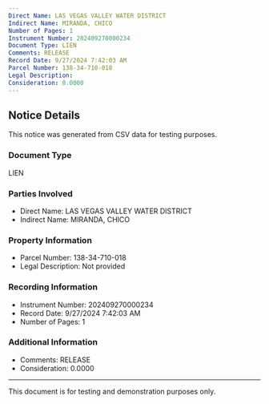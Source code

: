 ```yaml
---
Direct Name: LAS VEGAS VALLEY WATER DISTRICT
Indirect Name: MIRANDA, CHICO
Number of Pages: 1
Instrument Number: 202409270000234
Document Type: LIEN
Comments: RELEASE
Record Date: 9/27/2024 7:42:03 AM
Parcel Number: 138-34-710-018
Legal Description: 
Consideration: 0.0000
---
```


## Notice Details

This notice was generated from CSV data for testing purposes.

### Document Type
LIEN

### Parties Involved
- Direct Name: LAS VEGAS VALLEY WATER DISTRICT
- Indirect Name: MIRANDA, CHICO

### Property Information
- Parcel Number: 138-34-710-018
- Legal Description: Not provided

### Recording Information
- Instrument Number: 202409270000234
- Record Date: 9/27/2024 7:42:03 AM
- Number of Pages: 1

### Additional Information
- Comments: RELEASE
- Consideration: 0.0000

---

This document is for testing and demonstration purposes only.
